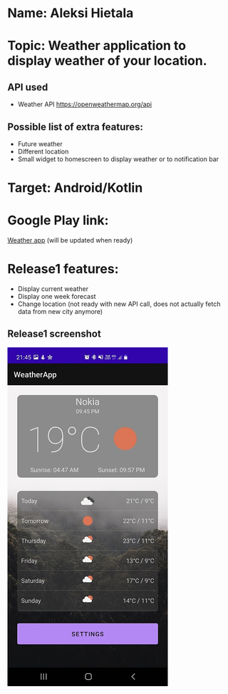 # Name: Aleksi Hietala

# Topic: Weather application to display weather of your location.

## API used

- Weather API https://openweathermap.org/api

## Possible list of extra features:

- Future weather
- Different location
- Small widget to homescreen to display weather or to notification bar

# Target: Android/Kotlin

# Google Play link:

[Weather app](#) (will be updated when ready)

# Release1 features:

- Display current weather
- Display one week forecast
- Change location (not ready with new API call, does not actually fetch data from new city anymore)

## Release1 screenshot

![Release1 mainscreen](demoImages/mainActivityRelease1.jpg?raw=true)
